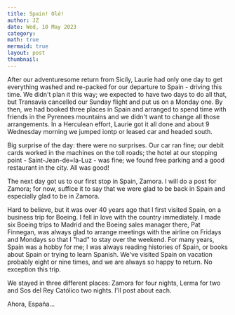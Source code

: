 ```yaml
---
title: Spain! Olé!
author: JZ
date: Wed, 10 May 2023
category: 
math: true
mermaid: true
layout: post
thumbnail:
---
```

After our adventuresome return from Sicily, Laurie had only one day to get everything washed and re-packed for our departure to Spain - driving this time. We didn't plan it this way; we expected to have two days to do all that, but Transavia cancelled our Sunday flight and put us on a Monday one. By then, we had booked three places in Spain and arranged to spend time with friends in the Pyrenees mountains and we didn't want to change all those arrangements. In a Herculean effort, Laurie got it all done and about 9 Wednesday morning we jumped iontp or leased car and headed south.

Big surprise of the day: there were no surprises. Our car ran fine; our debit cards worked in the machines on the toll roads; the hotel at our stopping point - Saint-Jean-de=la-Luz - was fine; we found free parking and a good restaurant in the city. All was good!

The next day got us to our first stop in Spain, Zamora. I will do a post for Zamora; for now, suffice it to say that we were glad to be back in Spain and especially glad to be in  Zamora.

Hard to believe, but it was over 40 years ago that I first visited Spain, on a business trip for Boeing. I fell in love with the country immediately. I made six Boeing trips to Madrid and the Boeing sales manager there, Pat Finnegan, was always glad to arrange meetings with the airline on Fridays and Mondays so that I "had" to stay over the weekend. For many years, Spain was a hobby for me; I was always reading histories of Spain, or books about Spain or trying to learn Spanish. We've visited Spain on vacation probably eight or nine times, and we are always so happy to return. No exception this trip.

We stayed in three different places: Zamora for four nights, Lerma for two and Sos del Rey Católico two nights. I'll post about each.

Ahora, España...